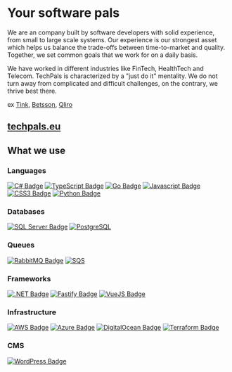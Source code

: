 # Your software pals

We are an company built by software developers with solid experience, from small to large scale systems. Our experience is our strongest asset which helps us balance the trade-offs between time-to-market and quality. Together, we set common goals that we work for on a daily basis.

We have worked in different industries like FinTech, HealthTech and Telecom. TechPals is characterized by a "just do it" mentality. We do not turn away from complicated and difficult challenges, on the contrary, we thrive best there.

ex [Tink](https://tink.com/), [Betsson](https://www.betssongroup.com/), [Qliro](https://www.qliro.com/)


## [techpals.eu](https://www.techpals.eu/)

## What we use

### Languages

[![C# Badge](https://img.shields.io/badge/-C%23-474A8A?style=for-the-badge&labelColor=black&logo=csharp&logoColor=474A8A)](#) [![TypeScript Badge](https://img.shields.io/badge/-TypeScript-3178C6?style=for-the-badge&labelColor=black&logo=typescript&logoColor=3178C6)](#) [![Go Badge](https://img.shields.io/badge/-Go-3178C6?style=for-the-badge&labelColor=black&logo=go&logoColor=3178C6)](#)  [![Javascript Badge](https://img.shields.io/badge/-Javascript-F0DB4F?style=for-the-badge&labelColor=black&logo=javascript&logoColor=F0DB4F)](#) [![CSS3 Badge](https://img.shields.io/badge/-CSS3-2865f0?style=for-the-badge&labelColor=black&logo=css3&logoColor=274de4)](#) 
[![Python Badge](https://img.shields.io/badge/-Python-FCE15A?style=for-the-badge&labelColor=black&logo=python&logoColor=#45779E)](#)  


### Databases

[![SQL Server Badge](https://img.shields.io/badge/-SQL_Server-0db7ed?style=for-the-badge&labelColor=black&logo=microsoftsqlserver&logoColor=0db7ed)](#) [![PostgreSQL](https://img.shields.io/badge/-PostgreSQL-e69514?style=for-the-badge&labelColor=black&logo=postgresql&logoColor=ffa500)](#)

### Queues

[![RabbitMQ Badge](https://img.shields.io/badge/-RabbitMQ-F29111?style=for-the-badge&labelColor=black&logo=rabbitmq&logoColor=F29111)](#) [![SQS](https://img.shields.io/badge/-SQS-069514?style=for-the-badge&labelColor=black&logo=amazonsqs&logoColor=069514)](#)

### Frameworks

[![.NET Badge](https://img.shields.io/badge/-.NET-7DAFB6a?style=for-the-badge&labelColor=black&logo=dotnet&logoColor=61DAFB)](#) [![Fastify Badge](https://img.shields.io/badge/-Fastify-61DAFB?style=for-the-badge&labelColor=black&logo=fastify&logoColor=61DAFB)](#) [![VueJS Badge](https://img.shields.io/badge/-Vue-069514?style=for-the-badge&labelColor=black&logo=vue.js&logoColor=069514)](#)

### Infrastructure

[![AWS Badge](https://img.shields.io/badge/-AWS-F9DC3E?style=for-the-badge&labelColor=black&logo=amazonaws&logoColor=F9DC3E)](#) [![Azure Badge](https://img.shields.io/badge/-azure-2865f0?style=for-the-badge&labelColor=black&logo=microsoftazure&logoColor=2865f0)](#) [![DigitalOcean Badge](https://img.shields.io/badge/-DigitalOcean-192efc?style=for-the-badge&labelColor=black&logo=digitalocean&logoColor=192efc)](#) [![Terraform Badge](https://img.shields.io/badge/-Terraform-7d2bba?style=for-the-badge&labelColor=black&logo=terraform&logoColor=7d2bba)](#)

### CMS

[![WordPress Badge](https://img.shields.io/badge/-WordPress-21759b?style=for-the-badge&labelColor=black&logo=wordpress&logoColor=21759b)](#)